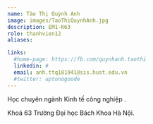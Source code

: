 ```yaml
---
name: Tào Thị Quỳnh Anh
image: images/TaoThiQuynhAnh.jpg
description: EM1-K63
role: thanhvien12
aliases:

links:
  #home-page: https://fb.com/quynhanh.taothi
  linkedin: #
  email: anh.ttq181941@sis.hust.edu.vn
  #twitter: uptonogoode
---
```


Học chuyên ngành Kinh tế công nghiệp .

Khoá 63 Trường Đại học Bách Khoa Hà Nội.

